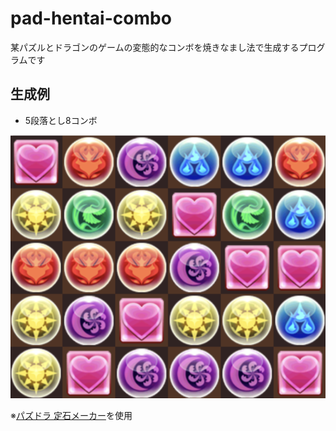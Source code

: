 # pad-hentai-combo

某パズルとドラゴンのゲームの変態的なコンボを焼きなまし法で生成するプログラムです

## 生成例

- 5段落とし8コンボ

![gen_1.png](./images/gen_1.png)

※[パズドラ 定石メーカー](http://serizawa.web5.jp/puzzdra_theory_maker/)を使用
